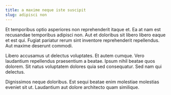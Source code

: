 ```yaml
---
title: a maxime neque iste suscipit
slug: adipisci non
---
```


Et temporibus optio asperiores non reprehenderit itaque et. Ea at nam est recusandae temporibus adipisci non. Aut et doloribus sit libero libero eaque et est qui. Fugiat pariatur rerum sint inventore reprehenderit repellendus. Aut maxime deserunt commodi.

Libero accusamus ut delectus voluptates. Et autem cumque. Vero laudantium repellendus praesentium a beatae. Ipsum nihil beatae quos dolorem. Sit natus voluptatem dolores quia sed consequatur. Sed nam qui delectus.

Dignissimos neque doloribus. Est sequi beatae enim molestiae molestias eveniet sit ut. Laudantium aut dolore architecto quam similique.
